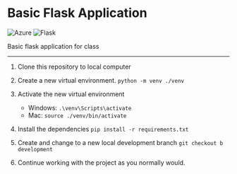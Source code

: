 # Basic Flask Application
![Azure](https://img.shields.io/badge/-Azure-blue?logo=microsoftazure)
![Flask](https://img.shields.io/badge/-Flask-black?logo=flask)

Basic flask application for class

---
1. Clone this repository to local computer

2. Create a new virtual environment. ```python -m venv ./venv```

3. Activate the new virtual environment
   - Windows:  ```.\venv\Scripts\activate```
   - Mac:  ```source ./venv/bin/activate```

4. Install the dependencies ```pip install -r requirements.txt```

5. Create and change to a new local development branch ```git checkout b development```

6. Continue working with the project as you normally would.
